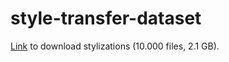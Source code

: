 # style-transfer-dataset

[Link](https://drive.google.com/drive/folders/1B1_65AI97hBhucQTucze5z84EowA-x2A?usp=sharing) to download stylizations (10.000 files, 2.1 GB).
